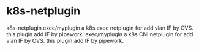 # k8s-netplugin
k8s-netplugin
exec/myplugin   a k8s exec netplugin for add vlan IF by OVS. this plugin add IF by pipework.
exec/myplugin   a k8s CNI  netplugin for add vlan IF by OVS. this plugin add IF by pipework.